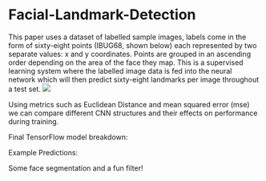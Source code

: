 # Facial-Landmark-Detection

This paper uses a dataset of labelled sample images, labels come in the form of sixty-eight points (IBUG68, shown below) each represented by two separate values: x and y coordinates. Points are grouped in an ascending order depending on the area of the face they map. This is a supervised learning system where the labelled image data is fed into the neural network which will then predict sixty-eight landmarks per image throughout a test set. 
![](https://raw.githubusercontent.com/LordLean/Facial-Landmark-Detection/main/Images/figure_68_markup%20\(1\).jpg)


Using metrics such as Euclidean Distance and mean squared error (mse) we can compare different CNN structures and their effects on performance during training.

Final TensorFlow model breakdown:


Example Predictions:


Some face segmentation and a fun filter!
